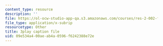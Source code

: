 ```yaml
---
content_type: resource
description: ''
file: https://ol-ocw-studio-app-qa.s3.amazonaws.com/courses/res-2-002-finite-element-procedures-for-solids-and-structures-spring-2010/09e534a400aeab4a0596f6242388e72e_ieV1yZ1l7-c.srt
file_type: application/x-subrip
resourcetype: Other
title: 3play caption file
uid: 09e534a4-00ae-ab4a-0596-f6242388e72e
---
```

